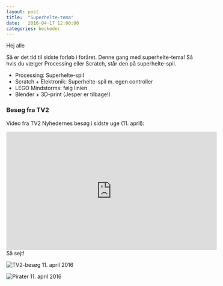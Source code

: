 ```yaml
---
layout: post
title:  "Superhelte-tema"
date:   2016-04-17 12:00:00
categories: beskeder
---
```


Hej alle

Så er det tid til sidste forløb i foråret. Denne gang med
superhelte-tema! Så hvis du vælger Processing eller Scratch, står den
på superhelte-spil.

 * Processing: Superhelte-spil
 * Scratch + Elektronik: Superhelte-spil m. egen controller
 * LEGO Mindstorms: følg linien
 * Blender + 3D-print (Jesper er tilbage!)

### Besøg fra TV2
Video fra TV2 Nyhedernes besøg i sidste uge (11. april):
<div class="videoWrapper">
    <iframe width="560" height="315" src="https://www.youtube.com/embed/X2hSeKwlU9Q" frameborder="0" allowfullscreen></iframe>
</div>
Så sejt!

![TV2-besøg 11. april 2016](/images/20160411-tv2besoeg.jpg)

![Pirater 11. april 2016](/images/IMG_0398.jpg)


